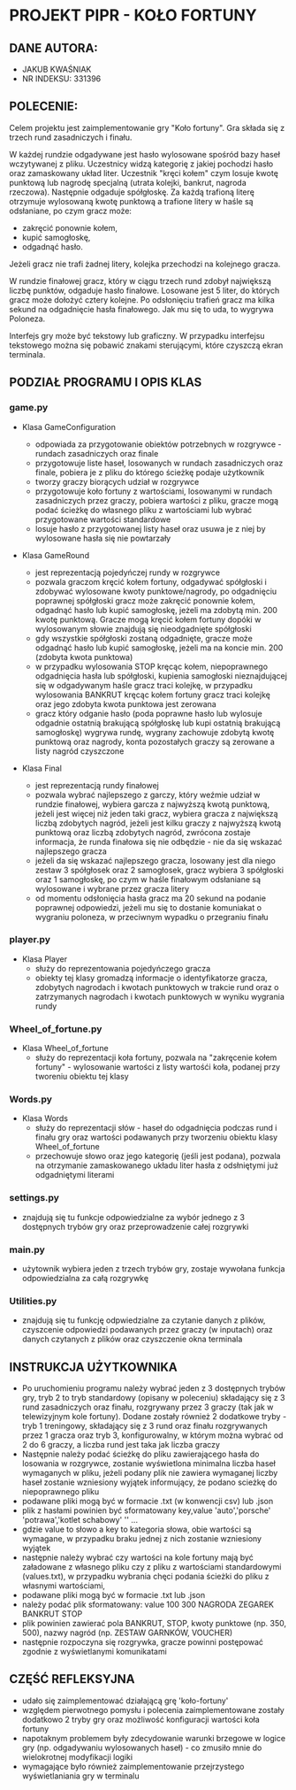 # PROJEKT PIPR - KOŁO FORTUNY

## DANE AUTORA:
* JAKUB KWAŚNIAK
* NR INDEKSU: 331396


## POLECENIE:

Celem projektu jest zaimplementowanie gry "Koło fortuny". Gra składa się z trzech rund zasadniczych i finału.

W każdej rundzie odgadywane jest hasło wylosowane spośród bazy haseł wczytywanej z pliku. Uczestnicy widzą kategorię z jakiej pochodzi hasło oraz zamaskowany układ liter. Uczestnik "kręci kołem" czym losuje kwotę punktową lub nagrodę specjalną (utrata kolejki, bankrut, nagroda rzeczowa). Następnie odgaduje spółgłoskę. Za każdą trafioną literę otrzymuje wylosowaną kwotę punktową a trafione litery w haśle są odsłaniane, po czym gracz może:

* zakręcić ponownie kołem,
* kupić samogłoskę,
* odgadnąć hasło.

Jeżeli gracz nie trafi żadnej litery, kolejka przechodzi na kolejnego gracza.

W rundzie finałowej gracz, który w ciągu trzech rund zdobył największą liczbę punktów, odgaduje hasło finałowe. Losowane jest 5 liter, do których gracz może dołożyć cztery kolejne. Po odsłonięciu trafień gracz ma kilka sekund na odgadnięcie hasła finałowego. Jak mu się to uda, to wygrywa Poloneza.

Interfejs gry może być tekstowy lub graficzny. W przypadku interfejsu tekstowego można się pobawić znakami sterującymi, które czyszczą ekran terminala.

## PODZIAŁ PROGRAMU I OPIS KLAS

### game.py
* Klasa GameConfiguration
    * odpowiada za przygotowanie obiektów potrzebnych w rozgrywce - rundach zasadniczych oraz finale
    * przygotowuje liste haseł, losowanych w rundach zasadniczych oraz finale, pobiera je z pliku do którego ścieżkę podaje użytkownik
    * tworzy graczy biorących udział w rozgrywce
    * przygotowuje koło fortuny z wartościami, losowanymi w rundach zasadniczych przez graczy, pobiera wartości z pliku, gracze mogą podać ścieżkę do własnego pliku z wartościami lub wybrać przygotowane wartości standardowe
    * losuje hasło z przygotowanej listy haseł oraz usuwa je z niej by wylosowane hasła się nie powtarzały

* Klasa GameRound
    * jest reprezentacją pojedyńczej rundy w rozgrywce
    * pozwala graczom kręcić kołem fortuny, odgadywać spółgłoski i zdobywać wylosowane kwoty punktowe/nagrody, po odgadnięciu poprawnej spółgłoski gracz może zakręcić ponownie kołem, odgadnąć hasło lub kupić samogłoskę, jeżeli ma zdobytą min. 200 kwotę punktową. Gracze mogą kręcić kołem fortuny dopóki w wylosowanym słowie znajdują się nieodgadnięte spółgłoski
    * gdy wszystkie spółgłoski zostaną odgadnięte, gracze może odgadnąć hasło lub kupić samogłoskę, jeżeli ma na koncie min. 200 (zdobyta kwota punktowa)
    * w przypadku wylosowania STOP kręcąc kołem, niepoprawnego odgadnięcia hasła lub spółgłoski, kupienia samogłoski nieznajdującej się w odgadywanym haśle gracz traci kolejkę, w przypadku wylosowania BANKRUT kręcąc kołem fortuny gracz traci kolejkę oraz jego zdobyta kwota punktowa jest zerowana
    * gracz który odganie hasło (poda poprawne hasło lub wylosuje odgadnie ostatnią brakującą spółgłoskę lub kupi ostatnią brakującą samogłoskę) wygrywa rundę, wygrany zachowuje zdobytą kwotę punktową oraz nagrody, konta pozostałych graczy są zerowane a listy nagród czyszczone

* Klasa Final
    * jest reprezentacją rundy finałowej
    * pozwala wybrać najlepszego z garczy, który weźmie udział w rundzie finałowej, wybiera garcza z najwyższą kwotą punktową, jeżeli jest więcej niż jeden taki gracz, wybiera gracza z największą liczbą zdobytych nagród, jeżeli jest kilku graczy z najwyższą kwotą punktową oraz liczbą zdobytych nagród, zwrócona zostaje informacja, że runda finałowa się nie odbędzie - nie da się wskazać najlepszego gracza
    * jeżeli da się wskazać najlepszego gracza, losowany jest dla niego zestaw 3 spółgłosek oraz 2 samogłosek, gracz wybiera 3 spółgłoski oraz 1 samogłoskę, po czym w haśle finałowym odsłaniane są wylosowane i wybrane przez gracza litery
    * od momentu odsłonięcia hasła gracz ma 20 sekund na podanie poprawnej odpowiedzi, jeżeli mu się to dostanie komuniakat o wygraniu poloneza, w przeciwnym wypadku o przegraniu finału

### player.py
* Klasa Player
    * służy do reprezentowania pojedyńczego gracza
    * obiekty tej klasy gromadzą informacje o identyfikatorze gracza, zdobytych nagrodach i kwotach punktowych w trakcie rund oraz o zatrzymanych nagrodach i kwotach punktowych w wyniku wygrania rundy

### Wheel_of_fortune.py
* Klasa Wheel_of_fortune
    * służy do reprezentacji koła fortuny, pozwala na "zakręcenie kołem fortuny" - wylosowanie wartości z listy wartośći koła, podanej przy tworeniu obiektu tej klasy

### Words.py
* Klasa Words
    * służy do reprezentacji słów - haseł do odgadnięcia podczas rund i finału gry oraz wartości podawanych przy tworzeniu obiektu klasy Wheel_of_fortune
    * przechowuje słowo oraz jego kategorię (jeśli jest podana), pozwala na otrzymanie zamaskowanego układu liter hasła z odsłniętymi już odgadniętymi literami

### settings.py
* znajdują się tu funkcje odpowiedzialne za wybór jednego z 3 dostępnych trybów gry oraz przeprowadzenie całej rozgrywki

### main.py
* użytownik wybiera jeden z trzech trybów gry, zostaje wywołana funkcja odpowiedzialna za całą rozgrywkę

### Utilities.py
* znajdują się tu funkcję odpwiedzialne za czytanie danych z plików, czyszcenie odpowiedzi podawanych przez graczy (w inputach) oraz danych czytanych z plików oraz czyszczenie okna terminala

## INSTRUKCJA UŻYTKOWNIKA
* Po uruchomieniu programu należy wybrać jeden z 3 dostępnych trybów gry, tryb 2 to tryb standardowy (opisany w poleceniu) składający się z 3 rund zasadniczych oraz finału, rozgrywany przez 3 graczy (tak jak w telewizyjnym kole fortuny). Dodane zostały również 2 dodatkowe tryby - tryb 1 treningowy, składający się z 3 rund oraz finału rozgrywanych przez 1 gracza oraz tryb 3, konfigurowalny, w którym można wybrać od 2 do 6 graczy, a liczba rund jest taka jak liczba graczy
* Następnie należy podać ścieżkę do pliku zawierającego hasła do losowania w rozgrywce, zostanie wyświetlona minimalna liczba haseł wymaganych w pliku, jeżeli podany plik nie zawiera wymaganej liczby haseł zostanie wzniesiony wyjątek informujący, że podano scieżkę do niepoprawnego pliku
* podawane pliki mogą być w formacie .txt (w konwencji csv) lub .json
* plik z hasłami powinien być sformatowany
    key,value
    'auto','porsche'
    'potrawa','kotlet schabowy'
    ''
    ...
* gdzie value to słowo a key to kategoria słowa, obie wartości są wymagane, w przypadku braku jednej z nich zostanie wzniesiony wyjątek
* następnie należy wybrać czy wartości na kole fortuny mają być załadowane z własnego pliku czy z pliku z wartościami standardowymi (values.txt), w przypadku wybrania chęci podania ścieżki do pliku z własnymi wartościami,
* podawane pliki mogą być w formacie .txt lub .json
* należy podać plik sformatowany:
    value
    100
    300
    NAGRODA
    ZEGAREK
    BANKRUT
    STOP
* plik powinien zawierać pola BANKRUT, STOP, kwoty punktowe (np. 350, 500), nazwy nagród (np. ZESTAW GARNKÓW, VOUCHER)
* następnie rozpoczyna się rozgrywka, gracze powinni postępować zgodnie z wyświetlanymi komunikatami

## CZĘŚĆ REFLEKSYJNA
* udało się zaimplementować działającą grę 'koło-fortuny'
* względem pierwotnego pomysłu i polecenia zaimplementowane zostały dodatkowo 2 tryby gry oraz możliwość konfiguracji wartości koła fortuny
* napotaknym problemem były zdecydowanie warunki brzegowe w logice gry (np. odgadywaniu wylosowanych haseł) - co zmusiło mnie do wielokrotnej modyfikacji logiki
* wymagające było również zaimplementowanie przejrzystego wyświetlaniania gry w terminalu